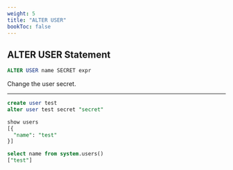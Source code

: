 ```yaml
---
weight: 5
title: "ALTER USER"
bookToc: false
---
```


## ALTER USER Statement

```SQL
ALTER USER name SECRET expr
```

Change the user secret.

---

```SQL
create user test
alter user test secret "secret"

show users
[{
  "name": "test"
}]

select name from system.users()
["test"]
```
